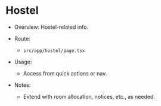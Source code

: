 # Hostel

- Overview: Hostel-related info.

- Route:
  - `src/app/hostel/page.tsx`

- Usage:
  - Access from quick actions or nav.

- Notes:
  - Extend with room allocation, notices, etc., as needed.
